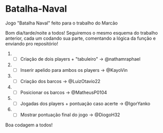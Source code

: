 # Batalha-Naval
Jogo "Batalha Naval" feito para o trabalho do Marcão

Bom dia/tarde/noite a todos! Seguiremos o mesmo esquema do trabalho anterior, cada um codando sua parte,
comentando a lógica da função e enviando pro repositório!

1. - [ ] Criação de dois players + "tabuleiro" -> @nathamraphael
2. - [ ] Inserir apelido para ambos os players -> @KayoVin
3. - [ ] Criação dos barcos -> @LuizOtavio22
4. - [ ] Posicionar os barcos -> @MatheusP0104
5. - [ ] Jogadas dos players + pontuação caso acerte -> @IgorYanko
6. - [ ] Mostrar pontuação final do jogo -> @DiogoH32
  
Boa codagem a todos!
